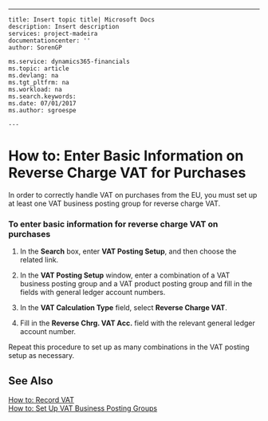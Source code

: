 ---
    title: Insert topic title| Microsoft Docs
    description: Insert description
    services: project-madeira
    documentationcenter: ''
    author: SorenGP

    ms.service: dynamics365-financials
    ms.topic: article
    ms.devlang: na
    ms.tgt_pltfrm: na
    ms.workload: na
    ms.search.keywords:
    ms.date: 07/01/2017
    ms.author: sgroespe

    ---
# How to: Enter Basic Information on Reverse Charge VAT for Purchases
In order to correctly handle VAT on purchases from the EU, you must set up at least one VAT business posting group for reverse charge VAT.  
  
### To enter basic information for reverse charge VAT on purchases  
  
1.  In the **Search** box, enter **VAT Posting Setup**, and then choose the related link.  
  
2.  In the **VAT Posting Setup** window, enter a combination of a VAT business posting group and a VAT product posting group and fill in the fields with general ledger account numbers.  
  
3.  In the **VAT Calculation Type** field, select **Reverse Charge VAT**.  
  
4.  Fill in the **Reverse Chrg. VAT Acc.** field with the relevant general ledger account number.  
  
 Repeat this procedure to set up as many combinations in the VAT posting setup as necessary.  
  
## See Also  
 [How to: Record VAT](../Finance/how-to-record-vat.md)   
 [How to: Set Up VAT Business Posting Groups](../Finance/how-to-set-up-vat-business-posting-groups.md)